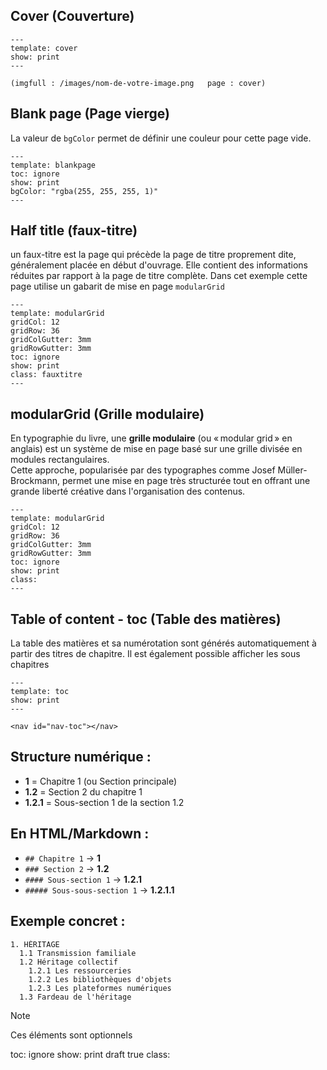 
## Cover (Couverture)

```
---
template: cover
show: print
---

(imgfull : /images/nom-de-votre-image.png   page : cover)
```

## Blank page (Page vierge)

La valeur de `bgColor` permet de définir une couleur pour cette page vide.

```
---
template: blankpage
toc: ignore
show: print
bgColor: "rgba(255, 255, 255, 1)"
---
```

## Half title (faux-titre)

un faux-titre est la page qui précède la page de titre proprement dite, généralement placée en début d'ouvrage. Elle contient des informations réduites par rapport à la page de titre complète.
Dans cet exemple cette page utilise un gabarit de mise en page `modularGrid`

```
---
template: modularGrid
gridCol: 12
gridRow: 36
gridColGutter: 3mm
gridRowGutter: 3mm
toc: ignore
show: print
class: fauxtitre 
---
```

## modularGrid (Grille modulaire)

En typographie du livre, une **grille modulaire** (ou « modular grid » en anglais) est un système de mise en page basé sur une grille divisée en modules rectangulaires.   
Cette approche, popularisée par des typographes comme Josef Müller-Brockmann, permet une mise en page très structurée tout en offrant une grande liberté créative dans l'organisation des contenus.

```
---
template: modularGrid
gridCol: 12
gridRow: 36
gridColGutter: 3mm
gridRowGutter: 3mm
toc: ignore
show: print
class:  
---
```

## Table of content - toc (Table des matières)

La table des matières et sa numérotation sont générés automatiquement à partir des titres de chapitre. Il est également possible afficher les sous chapitres 

```
---
template: toc
show: print
---

<nav id="nav-toc"></nav>
```

## **Structure numérique :**

- **1** = Chapitre 1 (ou Section principale)
- **1.2** = Section 2 du chapitre 1
- **1.2.1** = Sous-section 1 de la section 1.2

## **En HTML/Markdown :**

- `## Chapitre 1` → **1**
- `### Section 2` → **1.2**
- `#### Sous-section 1` → **1.2.1**
- `##### Sous-sous-section 1` → **1.2.1.1**

## **Exemple concret :**

```
1. HÉRITAGE
  1.1 Transmission familiale
  1.2 Héritage collectif
    1.2.1 Les ressourceries
    1.2.2 Les bibliothèques d'objets
    1.2.3 Les plateformes numériques
  1.3 Fardeau de l'héritage
```




> [!NOTE]
> Ces éléments sont optionnels
> 
> toc: ignore
> show: print
> draft true
> class: 


